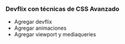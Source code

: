 ### Devflix con técnicas de CSS Avanzado

* Agregar devflix
* Agregar animaciones
* Agregar viewport y mediaqueries